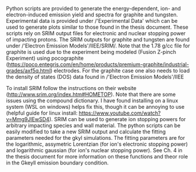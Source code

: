 Python scripts are provided to generate the energy-dependent, ion- and electron-induced emission yield and spectra for graphite and tungsten. Experimental data is provided under /'Experimental Data' which can be used to generate plots similar to those found in the thesis document. These scripts rely on SRIM output files for electronic and nuclear stopping power of impacting protons. The SRIM outputs for graphite and tungsten are found under /'Electron Emission Models'/IIEE/SRIM/. Note that the 1.78 g/cc file for graphite is used due to the experiment being modeled (Fusion Z-pinch Experiment) using pocographite (https://poco.entegris.com/en/home/products/premium-graphite/industrial-grades/axf5q.html) electrodes. For the graphite case one also needs to load the density of states (DOS) data found in /'Electron Emission Models'/IIEE 

To install SRIM follow the instructions on their website (http://www.srim.org/index.htm#HOMETOP). Note that there are some issues using the compound dictionary. I have found installing on a linux system (WSL on windows) helps fix this, though it can be annoying to use (helpful guide for linux install: https://www.youtube.com/watch?v=Mmg9JlEwSD4). SRIM can be used to generate ion stopping powers for arbitrary impacting species and wall material. The python scripts can be easily modified to take a new SRIM output and calculate the fitting parameters needed for the gkyl simulations. The fitting parameters are for the logarithmic, assymetric Lorentzian (for ion's electronic stopping power) and logarithmic gaussian (for ion's nuclear stopping power). See Ch. 4 in the thesis document for more information on these functions and theor role in the Gkeyll emission boundary condition.

